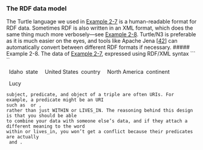 ### The RDF data model 
The Turtle language we used in [Example 2-7](#fig_graph_n3_shorthand) is a human-readable format for RDF data.
Sometimes RDF is also written in an XML format, which does the same thing much more verbosely—see
[Example 2-8](#fig_graph_rdf_xml). Turtle/N3 is preferable as it is much easier on the eyes, and tools like
Apache Jena
[[42](ch02.html#Jena2013)]
can automatically convert between different RDF formats if necessary. ##### Example 2-8. The data of [Example 2-7](#fig_graph_n3_shorthand), expressed using RDF/XML syntax ```
``

  ``
    ``Idaho``
    ``state``
    ``
      ``
        ``United States``
        ``country``
        ``
          ``
            ``North America``
            ``continent``
          ``
        ``
      ``
    ``
  ``

  ``
    ``Lucy``
    ``
  ``
``
``` RDF has a few quirks due to the fact that it is designed for internet-wide data exchange. The
subject, predicate, and object of a triple are often URIs. For example, a predicate might be an URI
such as  or ,
rather than just WITHIN or LIVES_IN. The reasoning behind this design is that you should be able
to combine your data with someone else’s data, and if they attach a different meaning to the word
within or lives_in, you won’t get a conflict because their predicates are actually
 and .